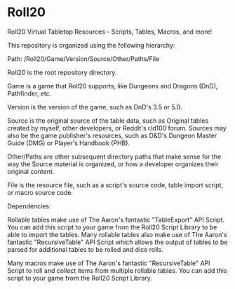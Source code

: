 # Roll20
Roll20 Virtual Tabletop Resources - Scripts, Tables, Macros, and more!


This repository is organized using the following hierarchy:

Path: /Roll20/Game/Version/Source/Other/Paths/File

Roll20 is the root repository directory.

Game is a game that Roll20 supports, like Dungeons and Dragons (DnD), Pathfinder, etc.

Version is the version of the game, such as DnD's 3.5 or 5.0.

Source is the original source of the table data, such as Original tables created by myself, other developers, or Reddit's r/d100 forum.  Sources may also be the game publisher's resources, such as D&D's Dungeon Master Guide (DMG) or Player's Handbook (PHB).

Other/Paths are other subsequent directory paths that make sense for the way the Source material is organized, or how a developer organizes their original content.

File is the resource file, such as a script's source code, table import script, or macro source code.


Dependencies:

Rollable tables make use of The Aaron's fantastic "TableExport" API Script.  You can add this script to your game from the Roll20 Script Library to be able to import the tables.  Many rollable tables also make use of The Aaron's fantastic "RecursiveTable" API Script which allows the output of tables to be parsed for additional tables to be rolled and dice rolls.

Many macros make use of The Aaron's fantastic "RecursiveTable" API Script to roll and collect items from multiple rollable tables.  You can add this script to your game from the Roll20 Script Library.

